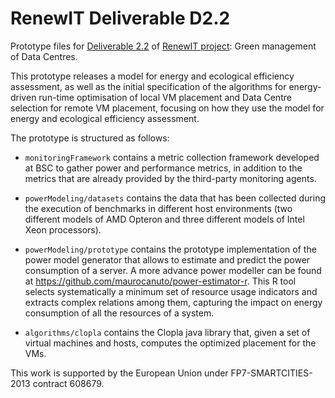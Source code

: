 # RenewIT Deliverable D2.2

Prototype files for [Deliverable 2.2](Green%20Management%20of%20DC_models.pdf) of [RenewIT project](http://www.renewit-project.eu/): Green management of Data Centres.

This prototype releases a model for energy and ecological efficiency assessment, as well as the initial specification of the algorithms for energy-driven run-time optimisation of local VM placement and Data Centre selection for remote VM placement, focusing on how they use the model for energy and ecological efficiency assessment.

The prototype is structured as follows:

*	`monitoringFramework` contains a metric collection framework developed at BSC to gather power and performance metrics, in addition to the metrics that are already provided by the third-party monitoring agents.
*	`powerModeling/datasets` contains the data that has been collected during the execution of benchmarks in different host environments (two different models of AMD Opteron and three different models of Intel Xeon processors).
*	`powerModeling/prototype` contains the prototype implementation of the power model generator that allows to estimate and predict the power consumption of a server. A more advance power modeller can be found at https://github.com/maurocanuto/power-estimator-r. This R tool selects systematically a minimum set of resource usage indicators and extracts complex relations among them, capturing the impact on energy consumption of all the resources of a system.

*	`algorithms/clopla` contains the Clopla java library that, given a set of virtual machines and hosts, computes the optimized placement for the VMs.


This work is supported by the European Union under FP7-SMARTCITIES-2013
contract 608679.

